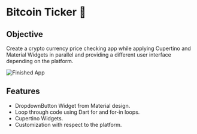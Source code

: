 # Bitcoin Ticker 🤑

## Objective

Create a crypto currency price checking app while applying Cupertino and Material Widgets in parallel and providing a different user interface depending on the platform.


![Finished App](https://github.com/londonappbrewery/Images/blob/master/bitcoin-flutter-demo.gif)

## Features

- DropdownButton Widget from Material design.
- Loop through code using Dart for and for-in loops.
- Cupertino Widgets.
- Customization with respect to the platform.




